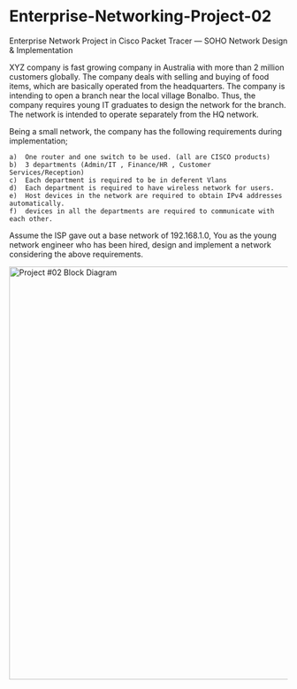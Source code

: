 # Enterprise-Networking-Project-02
Enterprise Network Project in Cisco Packet Tracer — SOHO Network Design &amp; Implementation


XYZ company is fast growing company in Australia with more than 2 million customers globally. The company deals with selling and buying of food items, which are basically operated from the headquarters. The company is intending to open a branch near the local village Bonalbo. Thus, the company requires young IT graduates to design the network for the branch. The network is intended to operate separately from the HQ network.

Being a small network, the company has the following requirements during implementation;

	a)  One router and one switch to be used. (all are CISCO products)
	b)  3 departments (Admin/IT , Finance/HR , Customer Services/Reception)
	c)  Each department is required to be in deferent Vlans
	d)  Each department is required to have wireless network for users.
	e)  Host devices in the network are required to obtain IPv4 addresses automatically.
	f)  devices in all the departments are required to communicate with each other.

Assume the ISP gave out a base network of 192.168.1.0, You as the young network engineer who has been hired, design and implement a network considering the above requirements.


<img width="1879" height="747" alt="Project #02 Block Diagram" src="https://github.com/user-attachments/assets/ecce982a-282e-4c1e-8577-bc179b4d182a" />

